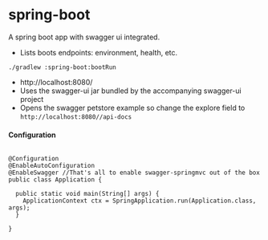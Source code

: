 spring-boot
===============

A spring boot app with swagger ui integrated.
- Lists boots endpoints: environment, health, etc.

```
./gradlew :spring-boot:bootRun
```
- http://localhost:8080/
- Uses the swagger-ui jar bundled by the accompanying swagger-ui project
- Opens the swagger petstore example so change the explore field to `http://localhost:8080//api-docs`


#### Configuration
```

@Configuration
@EnableAutoConfiguration
@EnableSwagger //That's all to enable swagger-springmvc out of the box
public class Application {

  public static void main(String[] args) {
    ApplicationContext ctx = SpringApplication.run(Application.class, args);
  }

}

```